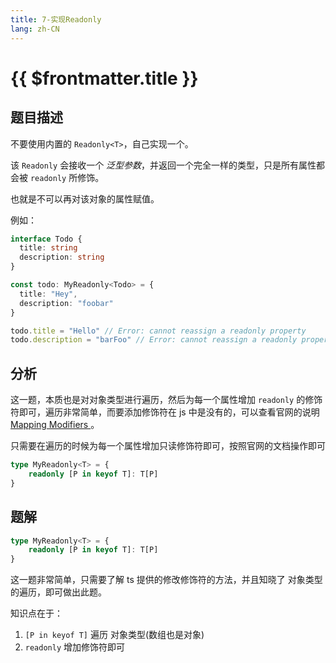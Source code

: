 ```yaml
---
title: 7-实现Readonly
lang: zh-CN
---
```


# {{ $frontmatter.title }}

## 题目描述

不要使用内置的 `Readonly<T>`，自己实现一个。

该 `Readonly` 会接收一个 _泛型参数_，并返回一个完全一样的类型，只是所有属性都会被  `readonly` 所修饰。

也就是不可以再对该对象的属性赋值。

例如：

```ts
interface Todo {
  title: string
  description: string
}

const todo: MyReadonly<Todo> = {
  title: "Hey",
  description: "foobar"
}

todo.title = "Hello" // Error: cannot reassign a readonly property
todo.description = "barFoo" // Error: cannot reassign a readonly property
```

## 分析

这一题，本质也是对对象类型进行遍历，然后为每一个属性增加 `readonly` 的修饰符即可，遍历非常简单，而要添加修饰符在 js 中是没有的，可以查看官网的说明[Mapping Modifiers
](https://www.typescriptlang.org/docs/handbook/2/mapped-types.html#mapping-modifiers)。

只需要在遍历的时候为每一个属性增加只读修饰符即可，按照官网的文档操作即可

```ts
type MyReadonly<T> = {
    readonly [P in keyof T]: T[P]
}
```

## 题解

```ts
type MyReadonly<T> = {
    readonly [P in keyof T]: T[P]
}
```

这一题非常简单，只需要了解 ts 提供的修改修饰符的方法，并且知晓了 对象类型的遍历，即可做出此题。

知识点在于：

1. `[P in keyof T]` 遍历 对象类型(数组也是对象)
2. `readonly` 增加修饰符即可
